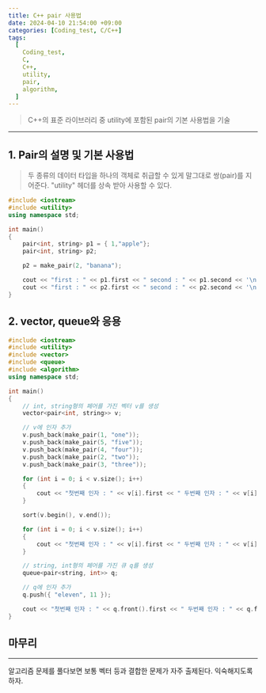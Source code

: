 ```yaml
---
title: C++ pair 사용법
date: 2024-04-10 21:54:00 +09:00
categories: [Coding_test, C/C++]
tags:
  [
    Coding_test,
    C,
    C++,
    utility,
    pair,
    algorithm,
  ]
---
```


> C++의 표준 라이브러리 중 utility에 포함된 pair의 기본 사용법을 기술

---

## 1. Pair의 설명 및 기본 사용법

> 두 종류의 데이터 타입을 하나의 객체로 취급할 수 있게 말그대로 쌍(pair)를 지어준다. "utility" 헤더를 상속 받아 사용할 수 있다. 

```cpp
#include <iostream>
#include <utility>
using namespace std;

int main()
{
	pair<int, string> p1 = { 1,"apple"};
	pair<int, string> p2;

	p2 = make_pair(2, "banana");

	cout << "first : " << p1.first << " second : " << p1.second << '\n';
	cout << "first : " << p2.first << " second : " << p2.second << '\n';
}
```

## 2. vector, queue와 응용

```cpp
#include <iostream>
#include <utility>
#include <vector>
#include <queue>
#include <algorithm>
using namespace std;

int main()
{
	// int, string형의 페어를 가진 벡터 v를 생성
	vector<pair<int, string>> v;

	// v에 인자 추가
	v.push_back(make_pair(1, "one"));
	v.push_back(make_pair(5, "five"));
	v.push_back(make_pair(4, "four"));
	v.push_back(make_pair(2, "two"));
	v.push_back(make_pair(3, "three"));

	for (int i = 0; i < v.size(); i++)
	{
		cout << "첫번째 인자 : " << v[i].first << " 두번째 인자 : " << v[i].second << '\n';
	}

	sort(v.begin(), v.end());

	for (int i = 0; i < v.size(); i++)
	{
		cout << "첫번째 인자 : " << v[i].first << " 두번째 인자 : " << v[i].second << '\n';
	}

	// string, int형의 페어를 가진 큐 q를 생성
	queue<pair<string, int>> q;

	// q에 인자 추가
	q.push({ "eleven", 11 });

	cout << "첫번째 인자 : " << q.front().first << " 두번째 인자 : " << q.front().second << '\n';
}
```

## 마무리
---
알고리즘 문제를 풀다보면 보통 벡터 등과 결합한 문제가 자주 출제된다. 익숙해지도록 하자.